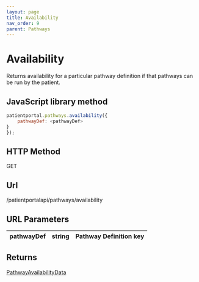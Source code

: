 ```yaml
---
layout: page
title: Availability
nav_order: 9
parent: Pathways
---
```


# Availability

Returns availability for a particular pathway definition if that pathways can be run by the patient.

## JavaScript library method

```javascript
patientportal.pathways.availability({
    pathwayDef: <pathwayDef>
}
});
```

## HTTP Method

GET

## ****Url****

/patientportalapi/pathways/availability

## URL Parameters

| pathwayDef | string | Pathway Definition key |
| --- | --- | --- |

## Returns

[PathwayAvailabilityData](#_PathwayAvailabilityData)
